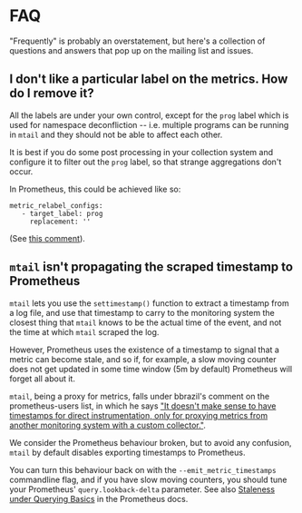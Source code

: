 # FAQ

"Frequently" is probably an overstatement, but here's a collection of questions and answers that pop up on the mailing list and issues.

## I don't like a particular label on the metrics.  How do I remove it?

All the labels are under your own control, except for the `prog` label which is used for namespace deconfliction -- i.e. multiple programs can be running in `mtail` and they should not be able to affect each other.

It is best if you do some post processing in your collection system and configure it to filter out the `prog` label, so that strange aggregations don't occur.

In Prometheus, this could be achieved like so:

```
metric_relabel_configs:
   - target_label: prog
     replacement: ''
```

(See [this comment](https://github.com/google/mtail/issues/59#issuecomment-303531070)).


## `mtail` isn't propagating the scraped timestamp to Prometheus

`mtail` lets you use the `settimestamp()` function to extract a timestamp from
a log file, and use that timestamp to carry to the monitoring system the
closest thing that `mtail` knows to be the actual time of the event, and not
the time at which `mtail` scraped the log.

However, Prometheus uses the existence of a timestamp to signal that a metric
can become stale, and so if, for example, a slow moving counter does not get
updated in some time window (5m by default) Prometheus will forget all about
it.

`mtail`, being a proxy for metrics, falls under bbrazil's comment on the
prometheus-users list, in which he says ["It doesn't make sense to have
timestamps for direct instrumentation, only for proxying metrics from another
monitoring system with a custom
collector."](https://groups.google.com/forum/#!msg/prometheus-users/qgxKH6_gYzM/LyO5wGO6BwAJ).

We consider the Prometheus behaviour broken, but to avoid any confusion,
`mtail` by default disables exporting timestamps to Prometheus.

You can turn this behaviour back on with the `--emit_metric_timestamps`
commandline flag, and if you have slow moving counters, you should tune your
Prometheus' `query.lookback-delta` parameter.  See also [Staleness under
Querying
Basics](https://prometheus.io/docs/prometheus/latest/querying/basics/#staleness)
in the Prometheus docs.

